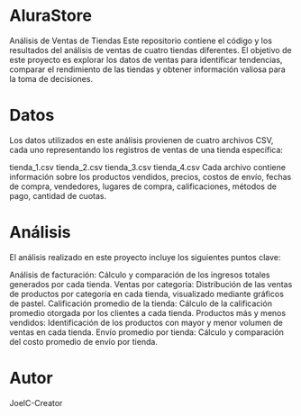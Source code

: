# AluraStore
Análisis de Ventas de Tiendas
Este repositorio contiene el código y los resultados del análisis de ventas de cuatro tiendas diferentes. El objetivo de este proyecto es explorar los datos de ventas para identificar tendencias, comparar el rendimiento de las tiendas y obtener información valiosa para la toma de decisiones.

# Datos
Los datos utilizados en este análisis provienen de cuatro archivos CSV, cada uno representando los registros de ventas de una tienda específica:

tienda_1.csv
tienda_2.csv
tienda_3.csv
tienda_4.csv
Cada archivo contiene información sobre los productos vendidos, precios, costos de envío, fechas de compra, vendedores, lugares de compra, calificaciones, métodos de pago, cantidad de cuotas.

# Análisis
El análisis realizado en este proyecto incluye los siguientes puntos clave:

Análisis de facturación: Cálculo y comparación de los ingresos totales generados por cada tienda.
Ventas por categoría: Distribución de las ventas de productos por categoría en cada tienda, visualizado mediante gráficos de pastel.
Calificación promedio de la tienda: Cálculo de la calificación promedio otorgada por los clientes a cada tienda.
Productos más y menos vendidos: Identificación de los productos con mayor y menor volumen de ventas en cada tienda.
Envío promedio por tienda: Cálculo y comparación del costo promedio de envío por tienda.

# Autor
JoelC-Creator
